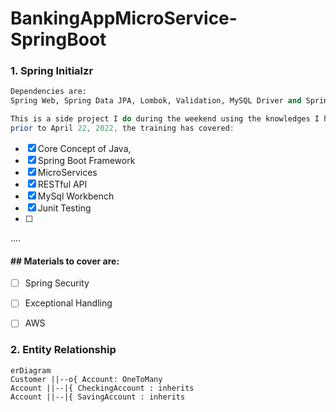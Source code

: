 # BankingAppMicroService-SpringBoot

### 1. Spring Initialzr
```python
Dependencies are: 
Spring Web, Spring Data JPA, Lombok, Validation, MySQL Driver and Spring Boot DevTool.
```


```java
This is a side project I do during the weekend using the knowledges I have learnt from the java full stack training as a practice.
prior to April 22, 2022, the training has covered: 
```
- [x] Core Concept of Java, 
- [x] Spring Boot Framework
- [x] MicroServices
- [x] RESTful API
- [x] MySql Workbench
- [x] Junit Testing
- [ ] 
.... 
#### ## Materials to cover are:  ####
- [ ] Spring Security
- [ ] Exceptional Handling
- [ ] AWS


### 2. Entity Relationship 

```mermaid
erDiagram 
Customer ||--o{ Account: OneToMany
Account ||--|{ CheckingAccount : inherits
Account ||--|{ SavingAccount : inherits
```
